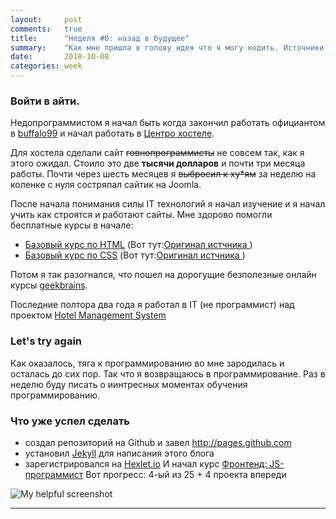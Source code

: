 ```yaml
---
layout:     post
comments:   true
title:      "Неделя #0: назад в будущее"
summary:    "Как мне пришла в голову идея что я могу кодить. Источники знаний для совсем зеленых новичков."
date:       2018-10-08
categories: week
---
```

### Войти в айти.

Недопрограммистом я начал быть когда закончил работать официантом в [buffalo99](http://buffalo99.com.ua/) и начал работать в
[Центро хостеле](https://inhostel.org/).

Для хостела сделали сайт ~~говнопрограммисты~~ не совсем так, как я этого ожидал. Стоило это две **тысячи долларов** и почти
три месяца работы. Почти через шесть месяцев я ~~выбросил к ху*ям~~ за неделю на коленке с нуля состряпал сайтик на Joomla.

После начала понимания силы IT технологий я начал изучение и я начал учить как строятся и работают сайты.
Мне здорово помогли бесплатные курсы в начале:
* [Базовый курс по HTML](https://rutracker.org/forum/viewtopic.php?t=4413912) (Вот тут:[Оригинал истчника ](https://1popov.ru/bonuscourse/htmlform/))
* [Базовый курс по CSS](https://rutracker.org/forum/viewtopic.php?t=4413726) (Вот тут:[Оригинал истчника ](https://1popov.ru/bonuscourse/cssform/))

Потом я так разогнался, что пошел на дорогущие безполезные онлайн курсы [geekbrains](https://geekbrains.ru/).

Последние полтора два года я работал в IT (не программист) над проектом [Hotel Management System](https://easyms.co)

### Let's try again
Как оказалось, тяга к программированию во мне зародилась и осталась до сих пор. Так что я возвращаюсь в программирование.
Раз в неделю буду писать о иинтресных моментах обучения программированию.

### Что уже успел сделать
* создал репозиторий на Github и завел http://pages.github.com
* установил [Jekyll](https://jekyllrb.com/) для написания этого блога
* зарегистрировался на [Hexlet.io](https://ru.hexlet.io) И начал курс [Фронтенд: JS-программист](https://ru.hexlet.io/professions/frontend)
Вот прогресс: 4-ый из 25 + 4 проекта впереди

![My helpful screenshot](/assets/img/Screenshot_2.png)

<hr>
